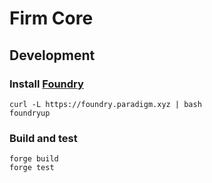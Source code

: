 # Firm Core

## Development

### Install [Foundry](https://github.com/gakonst/foundry#installation)
```
curl -L https://foundry.paradigm.xyz | bash
foundryup
```

### Build and test
```
forge build
forge test
```